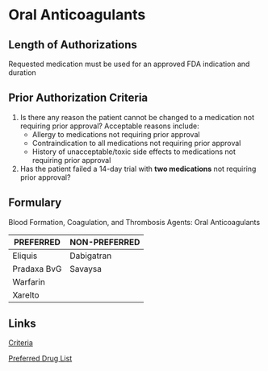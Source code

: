 # Oral Anticoagulants

## Length of Authorizations

Requested medication must be used for an approved FDA indication and duration

## Prior Authorization Criteria

1.  Is there any reason the patient cannot be changed to a medication not requiring prior approval? Acceptable reasons include:
    -   Allergy to medications not requiring prior approval
    -   Contraindication to all medications not requiring prior approval
    -   History of unacceptable/toxic side effects to medications not requiring prior approval
2.  Has the patient failed a 14-day trial with **two medications** not requiring prior approval?

## Formulary

Blood Formation, Coagulation, and Thrombosis Agents: Oral Anticoagulants

| PREFERRED   | NON-PREFERRED |
|-------------|---------------|
| Eliquis     | Dabigatran    |
| Pradaxa BvG | Savaysa       |
| Warfarin    |               |
| Xarelto     |               |

## Links

[Criteria](https://pharmacy.medicaid.ohio.gov/sites/default/files/20220415_UPDL_Criteria_FINAL_.pdf#page=13)

[Preferred Drug List](https://pharmacy.medicaid.ohio.gov/sites/default/files/20220701_UPDL_FINAL.pdf#page=8)

